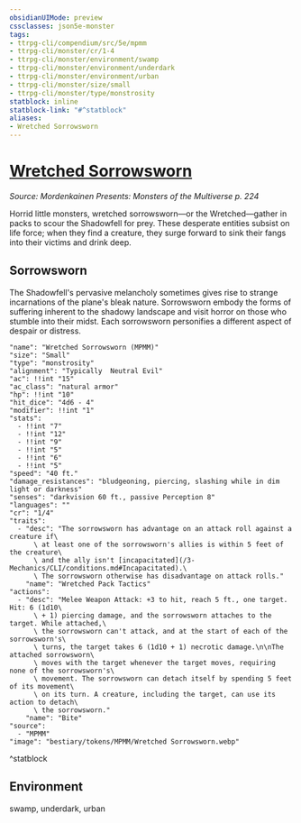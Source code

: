 ```yaml
---
obsidianUIMode: preview
cssclasses: json5e-monster
tags:
- ttrpg-cli/compendium/src/5e/mpmm
- ttrpg-cli/monster/cr/1-4
- ttrpg-cli/monster/environment/swamp
- ttrpg-cli/monster/environment/underdark
- ttrpg-cli/monster/environment/urban
- ttrpg-cli/monster/size/small
- ttrpg-cli/monster/type/monstrosity
statblock: inline
statblock-link: "#^statblock"
aliases:
- Wretched Sorrowsworn
---
```

# [Wretched Sorrowsworn](3-Mechanics\CLI\bestiary\monstrosity/wretched-sorrowsworn-mpmm.md)
*Source: Mordenkainen Presents: Monsters of the Multiverse p. 224*  

Horrid little monsters, wretched sorrowsworn—or the Wretched—gather in packs to scour the Shadowfell for prey. These desperate entities subsist on life force; when they find a creature, they surge forward to sink their fangs into their victims and drink deep.

## Sorrowsworn

The Shadowfell's pervasive melancholy sometimes gives rise to strange incarnations of the plane's bleak nature. Sorrowsworn embody the forms of suffering inherent to the shadowy landscape and visit horror on those who stumble into their midst. Each sorrowsworn personifies a different aspect of despair or distress.

```statblock
"name": "Wretched Sorrowsworn (MPMM)"
"size": "Small"
"type": "monstrosity"
"alignment": "Typically  Neutral Evil"
"ac": !!int "15"
"ac_class": "natural armor"
"hp": !!int "10"
"hit_dice": "4d6 - 4"
"modifier": !!int "1"
"stats":
  - !!int "7"
  - !!int "12"
  - !!int "9"
  - !!int "5"
  - !!int "6"
  - !!int "5"
"speed": "40 ft."
"damage_resistances": "bludgeoning, piercing, slashing while in dim light or darkness"
"senses": "darkvision 60 ft., passive Perception 8"
"languages": ""
"cr": "1/4"
"traits":
  - "desc": "The sorrowsworn has advantage on an attack roll against a creature if\
      \ at least one of the sorrowsworn's allies is within 5 feet of the creature\
      \ and the ally isn't [incapacitated](/3-Mechanics/CLI/conditions.md#Incapacitated).\
      \ The sorrowsworn otherwise has disadvantage on attack rolls."
    "name": "Wretched Pack Tactics"
"actions":
  - "desc": "Melee Weapon Attack: +3 to hit, reach 5 ft., one target. Hit: 6 (1d10\
      \ + 1) piercing damage, and the sorrowsworn attaches to the target. While attached,\
      \ the sorrowsworn can't attack, and at the start of each of the sorrowsworn's\
      \ turns, the target takes 6 (1d10 + 1) necrotic damage.\n\nThe attached sorrowsworn\
      \ moves with the target whenever the target moves, requiring none of the sorrowsworn's\
      \ movement. The sorrowsworn can detach itself by spending 5 feet of its movement\
      \ on its turn. A creature, including the target, can use its action to detach\
      \ the sorrowsworn."
    "name": "Bite"
"source":
  - "MPMM"
"image": "bestiary/tokens/MPMM/Wretched Sorrowsworn.webp"
```
^statblock

## Environment

swamp, underdark, urban